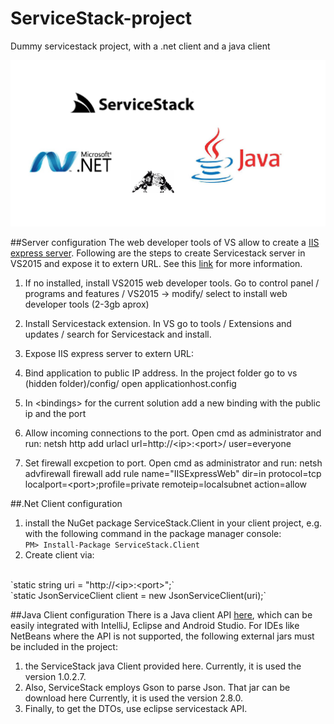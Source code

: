 # ServiceStack-project
Dummy servicestack project, with a .net client and a java client


<center><img src="https://github.com/smolinag/ServiceStack-project/blob/master/images/readme.png" width="600"></center>

##Server configuration
The web developer tools of VS allow to create a [IIS express server](https://www.iis.net/learn/extensions/introduction-to-iis-express/iis-express-overview). Following are the steps to create Servicestack server in VS2015 and expose it to extern URL. See this [link](http://johan.driessen.se/posts/Accessing-an-IIS-Express-site-from-a-remote-computer) for more information.


1. If no installed, install VS2015 web developer tools. Go to control panel / programs and features / VS2015 -> modify/ select to install web developer tools (2-3gb aprox)

2. Install Servicestack extension. In VS go to tools / Extensions and updates / search for Servicestack and install.

3. Expose IIS express server to extern URL:

  1. Bind application to public IP address. In the project folder go to vs (hidden folder)/config/ open applicationhost.config
  
  2. In  &lt;bindings> for the current solution add a new binding with the public ip and the port
  
  3. Allow incoming connections to the port. Open cmd as administrator and run: netsh http add urlacl url=http://&lt;ip>:&lt;port>/ user=everyone
  
  4. Set firewall excpetion to port. Open cmd as administrator and run: netsh advfirewall firewall add rule name="IISExpressWeb" dir=in protocol=tcp localport=&lt;port>;profile=private remoteip=localsubnet action=allow

##.Net Client configuration

1.  install the NuGet package ServiceStack.Client in your client project, e.g. with the following command in the package manager console:<br>
    `PM> Install-Package ServiceStack.Client`
2.  Create client via:
<br>
        `static string uri = "http://&lt;ip>:&lt;port>";`
<br>
        `static JsonServiceClient client = new JsonServiceClient(uri);`
        
##Java Client configuration
There is a Java client API [here](https://github.com/ServiceStack/ServiceStack.Java), which can be easily integrated with IntelliJ, Eclipse and Android Studio. For IDEs like NetBeans where the API is not supported, the following external jars must be included in the project:

1.  the ServiceStack java Client provided here. Currently, it is used the version 1.0.2.7.
2.  Also, ServiceStack employs Gson to parse Json. That jar can be download here Currently, it is used the version 2.8.0.
3.  Finally, to get the DTOs, use eclipse servicestack API.


